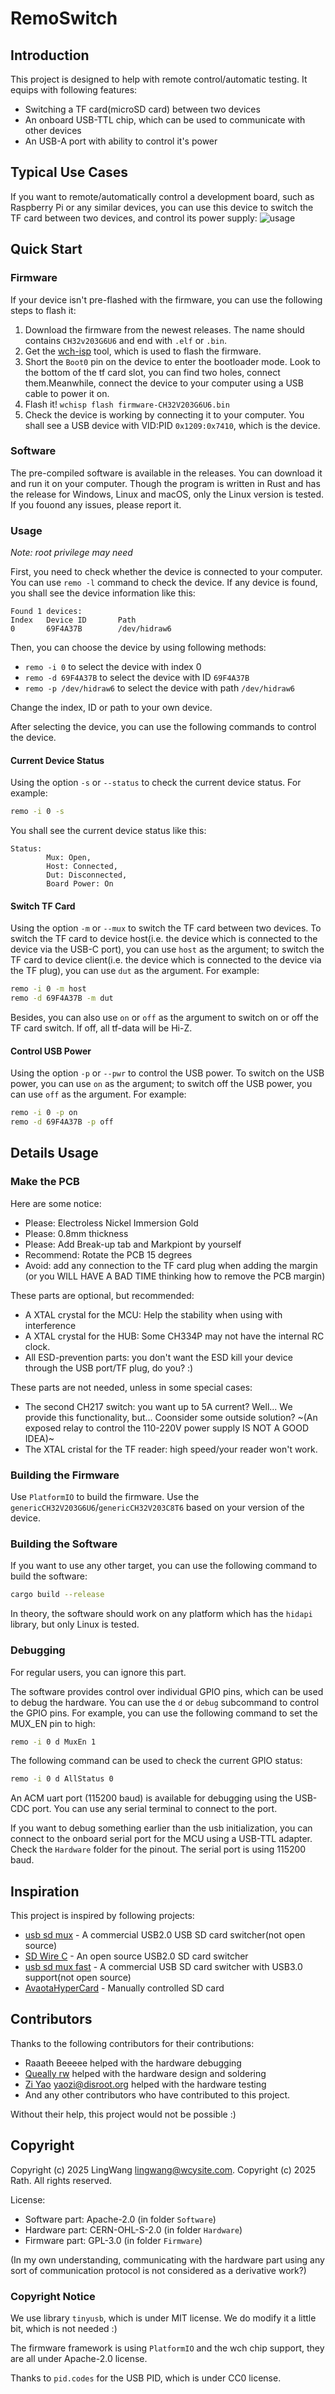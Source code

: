 # RemoSwitch

## Introduction

This project is designed to help with remote control/automatic testing. It equips with following features:
- Switching a TF card(microSD card) between two devices
- An onboard USB-TTL chip, which can be used to communicate with other devices
- An USB-A port with ability to control it's power

## Typical Use Cases

If you want to remote/automatically control a development board, such as Raspberry Pi or any similar devices, you can use this device to switch the TF card between two devices, and control its power supply:
![usage](./assets/usage.png)

## Quick Start

### Firmware

If your device isn't pre-flashed with the firmware, you can use the following steps to flash it:
1. Download the firmware from the newest releases. The name should contains `CH32v203G6U6` and end with `.elf` or `.bin`.
2. Get the [wch-isp](https://github.com/ch32-rs/wchisp) tool, which is used to flash the firmware.
3. Short the `Boot0` pin on the device to enter the bootloader mode. Look to the bottom of the tf card slot, you can find two holes, connect them.Meanwhile, connect the device to your computer using a USB cable to power it on.
4. Flash it! `wchisp flash firmware-CH32V203G6U6.bin`
5. Check the device is working by connecting it to your computer. You shall see a USB device with VID:PID `0x1209:0x7410`, which is the device.

### Software

The pre-compiled software is available in the releases. You can download it and run it on your computer. Though the program is written in Rust and has the release for Windows, Linux and macOS, only the Linux version is tested. If you fouond any issues, please report it.

### Usage

*Note: root privilege may need*

First, you need to check whether the device is connected to your computer. You can use `remo -l` command to check the device. If any device is found, you shall see the device information like this:
```log
Found 1 devices:
Index   Device ID       Path
0       69F4A37B        /dev/hidraw6
```

Then, you can choose the device by using following methods:
- `remo -i 0` to select the device with index 0
- `remo -d 69F4A37B` to select the device with ID `69F4A37B`
- `remo -p /dev/hidraw6` to select the device with path `/dev/hidraw6`

Change the index, ID or path to your own device.

After selecting the device, you can use the following commands to control the device.

#### Current Device Status

Using the option `-s` or `--status` to check the current device status. For example:
```bash
remo -i 0 -s
```

You shall see the current device status like this:
```log
Status: 
        Mux: Open,
        Host: Connected,
        Dut: Disconnected,
        Board Power: On
```

#### Switch TF Card

Using the option `-m` or `--mux` to switch the TF card between two devices. To switch the TF card to device host(i.e. the device which is connected to the device via the USB-C port), you can use `host` as the argument; to switch the TF card to device client(i.e. the device which is connected to the device via the TF plug), you can use `dut` as the argument. For example:
```bash
remo -i 0 -m host
remo -d 69F4A37B -m dut
```

Besides, you can also use `on` or `off` as the argument to switch on or off the TF card switch. If off, all tf-data will be Hi-Z.

#### Control USB Power

Using the option `-p` or `--pwr` to control the USB power. To switch on the USB power, you can use `on` as the argument; to switch off the USB power, you can use `off` as the argument. For example:
```bash
remo -i 0 -p on
remo -d 69F4A37B -p off
```

## Details Usage

### Make the PCB

Here are some notice:
- Please: Electroless Nickel Immersion Gold
- Please: 0.8mm thickness
- Please: Add Break-up tab and Markpiont by yourself
- Recommend: Rotate the PCB 15 degrees
- Avoid: add any connection to the TF card plug when adding the margin (or you WILL HAVE A BAD TIME thinking how to remove the PCB margin)

These parts are optional, but recommended:
- A XTAL crystal for the MCU: Help the stability when using with interference
- A XTAL crystal for the HUB: Some CH334P may not have the internal RC clock.
- All ESD-prevention parts: you don't want the ESD kill your device through the USB port/TF plug, do you? :)

These parts are not needed, unless in some special cases:
- The second CH217 switch: you want up to 5A current? Well... We provide this functionality, but... Coonsider some outside solution? ~(An exposed relay to control the 110-220V power supply IS NOT A GOOD IDEA)~
- The XTAL cristal for the TF reader: high speed/your reader won't work.

### Building the Firmware

Use `PlatformIO` to build the firmware. Use the `genericCH32V203G6U6`/`genericCH32V203C8T6` based on your version of the device.

### Building the Software

If you want to use any other target, you can use the following command to build the software:
```bash
cargo build --release
```

In theory, the software should work on any platform which has the `hidapi` library, but only Linux is tested.

### Debugging

For regular users, you can ignore this part.

The software provides control over individual GPIO pins, which can be used to debug the hardware. You can use the `d` or `debug` subcommand to control the GPIO pins. For example, you can use the following command to set the MUX_EN pin to high:
```bash
remo -i 0 d MuxEn 1
```

The following command can be used to check the current GPIO status:
```bash
remo -i 0 d AllStatus 0
```

An ACM uart port (115200 baud) is available for debugging using the USB-CDC port. You can use any serial terminal to connect to the port.

If you want to debug something earlier than the usb initialization, you can connect to the onboard serial port for the MCU using a USB-TTL adapter. Check the `Hardware` folder for the pinout. The serial port is using 115200 baud.

## Inspiration

This project is inspired by following projects:
- [usb sd mux](https://linux-automation.com/en/products/usb-sd-mux.html) - A commercial USB2.0 USB SD card switcher(not open source)
- [SD Wire C](https://github.com/Badger-Embedded/badgerd-sdwirec) - An open source USB2.0 SD card switcher
- [usb sd mux fast](https://linux-automation.com/en/products/usb-sd-mux-fast.html) - A commercial USB SD card switcher with USB3.0 support(not open source)
- [AvaotaHyperCard](https://github.com/AvaotaSBC/AvaotaHyperCard) - Manually controlled SD card

## Contributors

Thanks to the following contributors for their contributions:
- Raaath Beeeee helped with the hardware debugging
- [Queally rw](https://github.com/BeRealQueally) helped with the hardware design and soldering
- [Zi Yao](https://github.com/ziyao233/) <yaozi@disroot.org> helped with the hardware testing
- And any other contributors who have contributed to this project.

Without their help, this project would not be possible :)

## Copyright

Copyright (c) 2025 LingWang <lingwang@wcysite.com>.
Copyright (c) 2025 Rath.
All rights reserved.

License:
- Software part: Apache-2.0 (in folder `Software`)
- Hardware part: CERN-OHL-S-2.0 (in folder `Hardware`)
- Firmware part: GPL-3.0 (in folder `Firmware`)

(In my own understanding, communicating with the hardware part using any sort of communication protocol is not considered as a derivative work?)

### Copyright Notice

We use library `tinyusb`, which is under MIT license. We do modify it a little bit, which is not needed :)

The firmware framework is using `PlatformIO` and the wch chip support, they are all under Apache-2.0 license.

Thanks to `pid.codes` for the USB PID, which is under CC0 license.
